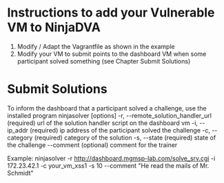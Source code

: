 Instructions to add your Vulnerable VM to NinjaDVA
==================================================

1. Modify / Adapt the Vagrantfile as shown in the example 
2. Modify your VM to submit points to the dashboard VM when some
   participant solved something (see Chapter Submit Solutions)

Submit Solutions
================
To inform the dashboard that a participant solved a challenge, use the installed program ninjasolver [options]
-r, --remote_solution_handler_url  (required) url of the solution handler script on the dashboard vm
-i, --ip_addr                      (required) ip address of the participant solved the challenge
-c, --category                     (required) category of the solution
-s, --state                        (required) state of the challenge
--comment                          (optional) comment for the trainer

Example: ninjasolver -r http://dashboard.mgmsp-lab.com/solve_srv.cgi -i 172.23.42.1 -c your_vm_xss1
											-s 10 --comment "He read the mails of Mr. Schmidt"
